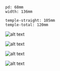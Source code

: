 ```
pd: 68mm
width: 136mm

temple-straight: 105mm
temple-total: 120mm
```

![alt text](https://i.imgur.com/Y4FiP1z.jpg)

![alt text](https://imgur.com/osL4j9Z.jpg)

![alt text](https://imgur.com/nvxVycb.jpg)

![alt text](https://imgur.com/buQOoMe.jpg)

